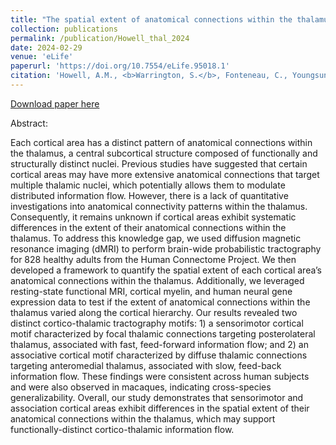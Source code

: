 ```yaml
---
title: "The spatial extent of anatomical connections within the thalamus varies across the cortical hierarchy in humans and macaques"
collection: publications
permalink: /publication/Howell_thal_2024
date: 2024-02-29
venue: 'eLife'
paperurl: 'https://doi.org/10.7554/eLife.95018.1'
citation: 'Howell, A.M., <b>Warrington, S.</b>, Fonteneau, C., Youngsun, T., Sotiropoulos, S.N., and Murray, J.D., Anticevic, A. (2024). The spatial extent of anatomical connections within the thalamus varies across the cortical hierarchy in humans and macaques, <i>eLife</i>, 13:RP95018'
---
```


<a href='https://doi.org/10.7554/eLife.95018.1'>Download paper here</a>

Abstract: 

Each cortical area has a distinct pattern of anatomical connections within the thalamus, a central subcortical structure composed of functionally and structurally distinct nuclei. Previous studies have suggested that certain cortical areas may have more extensive anatomical connections that target multiple thalamic nuclei, which potentially allows them to modulate distributed information flow. However, there is a lack of quantitative investigations into anatomical connectivity patterns within the thalamus. Consequently, it remains unknown if cortical areas exhibit systematic differences in the extent of their anatomical connections within the thalamus. To address this knowledge gap, we used diffusion magnetic resonance imaging (dMRI) to perform brain-wide probabilistic tractography for 828 healthy adults from the Human Connectome Project. We then developed a framework to quantify the spatial extent of each cortical area’s anatomical connections within the thalamus. Additionally, we leveraged resting-state functional MRI, cortical myelin, and human neural gene expression data to test if the extent of anatomical connections within the thalamus varied along the cortical hierarchy. Our results revealed two distinct cortico-thalamic tractography motifs: 1) a sensorimotor cortical motif characterized by focal thalamic connections targeting posterolateral thalamus, associated with fast, feed-forward information flow; and 2) an associative cortical motif characterized by diffuse thalamic connections targeting anteromedial thalamus, associated with slow, feed-back information flow. These findings were consistent across human subjects and were also observed in macaques, indicating cross-species generalizability. Overall, our study demonstrates that sensorimotor and association cortical areas exhibit differences in the spatial extent of their anatomical connections within the thalamus, which may support functionally-distinct cortico-thalamic information flow.